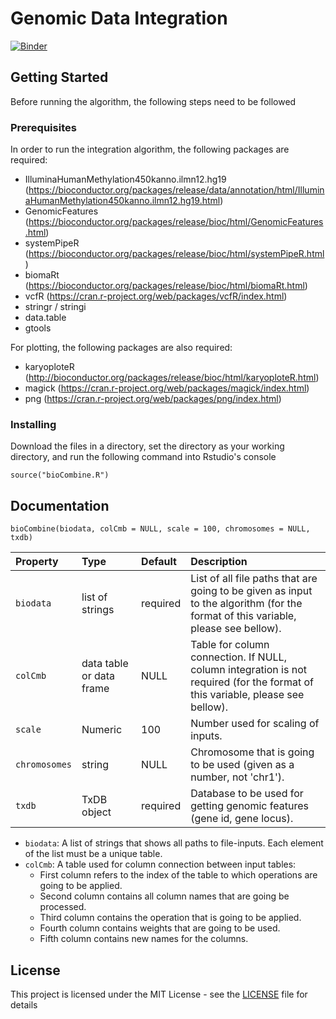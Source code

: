 # Genomic Data Integration

[![Binder](https://mybinder.org/badge_logo.svg)](https://mybinder.org/v2/gh/nikopech/data-integration-model.git/master?urlpath=rstudio)

## Getting Started

Before running the algorithm, the following steps need to be followed

### Prerequisites

In order to run the integration algorithm, the following packages are required:

- IlluminaHumanMethylation450kanno.ilmn12.hg19 (https://bioconductor.org/packages/release/data/annotation/html/IlluminaHumanMethylation450kanno.ilmn12.hg19.html)
- GenomicFeatures (https://bioconductor.org/packages/release/bioc/html/GenomicFeatures.html)
- systemPipeR (https://bioconductor.org/packages/release/bioc/html/systemPipeR.html)
- biomaRt (https://bioconductor.org/packages/release/bioc/html/biomaRt.html)
- vcfR (https://cran.r-project.org/web/packages/vcfR/index.html)
- stringr / stringi
- data.table
- gtools

For plotting, the following packages are also required:

- karyoploteR (http://bioconductor.org/packages/release/bioc/html/karyoploteR.html)
- magick (https://cran.r-project.org/web/packages/magick/index.html)
- png (https://cran.r-project.org/web/packages/png/index.html)

### Installing

Download the files in a directory, set the directory as your working directory, and run the following command into Rstudio's console

```
source("bioCombine.R")
```

## Documentation

```
bioCombine(biodata, colCmb = NULL, scale = 100, chromosomes = NULL, txdb)
```
| Property    | Type            | Default | Description |
|:------------|:----------------|:--------|:------------|
| ```biodata``` | list of strings | required | List of all file paths that are going to be given as input to the algorithm (for the format of this variable, please see bellow). |
| ```colCmb``` | data table or data frame          | NULL     | Table for column connection. If NULL, column integration is not required (for the format of this variable, please see bellow). |                                                                                                                             
| ```scale``` | Numeric         | 100      | Number used for scaling of inputs. |                                                                                              
| ```chromosomes``` | string          | NULL     | Chromosome that is going to be used (given as a number, not 'chr1').|  
| ```txdb``` | TxDB object | required     | Database to be used for getting genomic features (gene id, gene locus).| 

* ```biodata```: Α list of strings that shows all paths to file-inputs. Each element of the list must be a unique table.
* ```colCmb```: Α table used for column connection between input tables:
  + First column refers to the index of the table to which operations are going to be applied.
  + Second column contains all column names that are going be processed.
  + Third column contains the operation that is going to be applied.
  + Fourth column contains weights that are going to be used.
  + Fifth column contains new names for the columns.

## License

This project is licensed under the MIT License - see the [LICENSE](LICENSE) file for details
